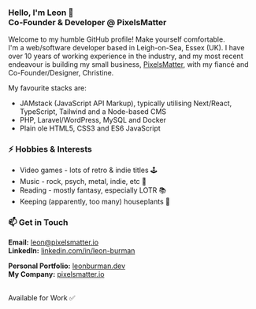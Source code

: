 
### Hello, I'm Leon :wave: <br/> Co-Founder & Developer @ PixelsMatter

Welcome to my humble GitHub profile! Make yourself comfortable. <br/>
I'm a web/software developer based in Leigh-on-Sea, Essex (UK). I have over 10 years of working experience in the industry, and my most recent endeavour is building my small business, [PixelsMatter](https://pixelsmatter.io), with my fiancé and Co-Founder/Designer, Christine. 

My favourite stacks are:
- JAMstack (JavaScript API Markup), typically utilising Next/React, TypeScript, Tailwind and a Node-based CMS
- PHP, Laravel/WordPress, MySQL and Docker
- Plain ole HTML5, CSS3 and ES6 JavaScript


### ⚡ Hobbies & Interests
- Video games - lots of retro & indie titles 🕹
- Music - rock, psych, metal, indie, etc 🤘
- Reading - mostly fantasy, especially LOTR 📚
- Keeping (apparently, too many) houseplants 🌻


### 📫 Get in Touch

**Email:** [leon@pixelsmatter.io](mailto:leon@pixelsmatter.io)<br/>
**LinkedIn:** [linkedin.com/in/leon-burman](https://www.linkedin.com/in/leon-burman) <br/>

**Personal Portfolio:** [leonburman.dev](https://leonburman.dev)<br/>
**My Company:** [pixelsmatter.io](https://pixelsmatter.io)<br/>

<br/>
Available for Work ✅
